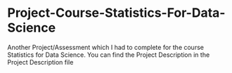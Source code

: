 # Project-Course-Statistics-For-Data-Science
Another Project/Assessment which I had to complete for the course Statistics for Data Science.
You can find the Project Description in the Project Description file
